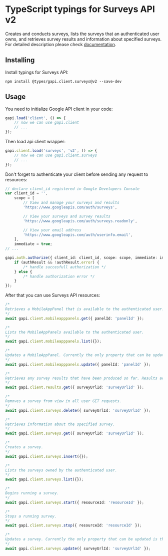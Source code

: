 # TypeScript typings for Surveys API v2

Creates and conducts surveys, lists the surveys that an authenticated user owns, and retrieves survey results and information about specified surveys.
For detailed description please check [documentation](undefined).

## Installing

Install typings for Surveys API:

```
npm install @types/gapi.client.surveys@v2 --save-dev
```

## Usage

You need to initialize Google API client in your code:

```typescript
gapi.load('client', () => {
    // now we can use gapi.client
    // ...
});
```

Then load api client wrapper:

```typescript
gapi.client.load('surveys', 'v2', () => {
    // now we can use gapi.client.surveys
    // ...
});
```

Don't forget to authenticate your client before sending any request to resources:

```typescript
// declare client_id registered in Google Developers Console
var client_id = '',
    scope = [
        // View and manage your surveys and results
        'https://www.googleapis.com/auth/surveys',

        // View your surveys and survey results
        'https://www.googleapis.com/auth/surveys.readonly',

        // View your email address
        'https://www.googleapis.com/auth/userinfo.email',
    ],
    immediate = true;
// ...

gapi.auth.authorize({ client_id: client_id, scope: scope, immediate: immediate }, (authResult) => {
    if (authResult && !authResult.error) {
        /* handle succesfull authorization */
    } else {
        /* handle authorization error */
    }
});
```

After that you can use Surveys API resources:

```typescript
/* 
Retrieves a MobileAppPanel that is available to the authenticated user.  
*/
await gapi.client.mobileapppanels.get({ panelId: 'panelId' });

/* 
Lists the MobileAppPanels available to the authenticated user.  
*/
await gapi.client.mobileapppanels.list({});

/* 
Updates a MobileAppPanel. Currently the only property that can be updated is the owners property.  
*/
await gapi.client.mobileapppanels.update({ panelId: 'panelId' });

/* 
Retrieves any survey results that have been produced so far. Results are formatted as an Excel file. You must add "?alt=media" to the URL as an argument to get results.  
*/
await gapi.client.results.get({ surveyUrlId: 'surveyUrlId' });

/* 
Removes a survey from view in all user GET requests.  
*/
await gapi.client.surveys.delete({ surveyUrlId: 'surveyUrlId' });

/* 
Retrieves information about the specified survey.  
*/
await gapi.client.surveys.get({ surveyUrlId: 'surveyUrlId' });

/* 
Creates a survey.  
*/
await gapi.client.surveys.insert({});

/* 
Lists the surveys owned by the authenticated user.  
*/
await gapi.client.surveys.list({});

/* 
Begins running a survey.  
*/
await gapi.client.surveys.start({ resourceId: 'resourceId' });

/* 
Stops a running survey.  
*/
await gapi.client.surveys.stop({ resourceId: 'resourceId' });

/* 
Updates a survey. Currently the only property that can be updated is the owners property.  
*/
await gapi.client.surveys.update({ surveyUrlId: 'surveyUrlId' });
```
